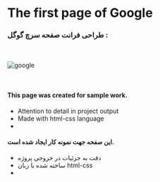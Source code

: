 # The first page of Google

### طراحی فرانت صفحه سرچ گوگل :
<br><br>
![google](https://github.com/mikaela4518/Google.project/assets/143528080/280ed93e-70c0-4a80-aee9-5fd3b1ffc3ff)

<br>

#### This page was created for sample work. <br>
- Attention to detail in project output <br>
- Made with html-css language
-


#### این صفحه جهت نمونه کار ایجاد شده است.<br>

- دقت به جزئیات در خروجی پروژه <br>
- ساخته شده با زبان html-css
-
